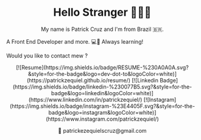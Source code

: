 
<h1 align='center'>
Hello Stranger 👨🏽‍💻
</h1>



<p align='center'>
My name is Patrick Cruz and I'm from Brazil 🇧🇷. 

A Front End Developer and more.   💻📱
Always learning!

Would you like to contact mew ? 
</p>

<p align='center'>
[![Resume](https://img.shields.io/badge/RESUME-%230A0A0A.svg?&style=for-the-badge&logo=dev-dot-to&logoColor=white)](https://patrickzequiel.github.io/resume/)
[![Linkedin Badge](https://img.shields.io/badge/linkedin-%230077B5.svg?&style=for-the-badge&logo=linkedin&logoColor=white)](https://www.linkedin.com/in/patrickzequiel/)
[![Instagram](https://img.shields.io/badge/instagram-%23E4405F.svg?&style=for-the-badge&logo=instagram&logoColor=white)](https://www.instagram.com/patrickzequiel/)

</p>
<p align='center'>
📧 patrickezequielscruz@gmail.com
</p>
